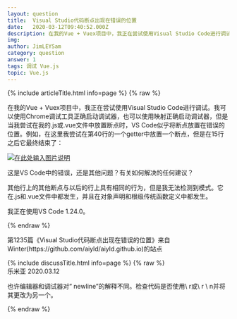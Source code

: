 ```yaml
---
layout: question
title:  Visual Studio代码断点出现在错误的位置
date:   2020-03-12T09:40:52.000Z
description: 在我的Vue + Vuex项目中，我正在尝试使用Visual Studio Code进行调试。我可以使用Chrome调试工具正确启动调试器，也可以使用映射...
img: 
author: JimLEYSam
category: question
answer: 1
tags: 调试 Vue.js
topic: Vue.js
---
```

<div class="article-root">
  <div class="article">
    {% include articleTitle.html info=page %}
    {% raw %}
    <div class="article-content"><p><font style="vertical-align: inherit;"><font style="vertical-align: inherit;">在我的Vue + Vuex项目中，我正在尝试使用Visual Studio Code进行调试。</font><font style="vertical-align: inherit;">我可以使用Chrome调试工具正确启动调试器，也可以使用映射正确启动调试器，但是当我尝试在我的.js或.vue文件中放置断点时，VS Code似乎将断点放置在错误的位置。</font><font style="vertical-align: inherit;">例如，在这里我尝试在第40行的一个getter中放置一个断点，但是在15行之后它最终结束了：</font></font></p>

<p><a href="https://www.samyoc.com//uploads/users/11536/images/thumbnails/1584006052150.gif" data-src="https://www.samyoc.com//uploads/users/11536/images/1584006052150.gif" rel="noreferrer"><img src="https://i.stack.imgur.com/ifFuq.gif" alt="在此处输入图片说明"></a></p>

<p><font style="vertical-align: inherit;"><font style="vertical-align: inherit;">这是VS Code中的错误，还是其他问题？</font><font style="vertical-align: inherit;">有关如何解决的任何建议？</font></font></p>

<p><font style="vertical-align: inherit;"><font style="vertical-align: inherit;">其他行上的其他断点与以后的行上具有相同的行为，但是我无法检测到模式。</font><font style="vertical-align: inherit;">它在.js和.vue文件中都发生，并且在对象声明和根级传统函数定义中都发生。</font></font></p>

<p><font style="vertical-align: inherit;"><font style="vertical-align: inherit;">我正在使用VS Code 1.24.0。</font></font></p></div>
    {% endraw %}
  </div>
  <p class="winter_mark">第1235篇《Visual Studio代码断点出现在错误的位置》来自Winter(https://github.com/aiyld/aiyld.github.io)的站点</p>
  <div class="discuss-wrapper">
    {% include discussTitle.html info=page %}
    {% raw %}
    <div class="discuss-list">
    <div class="discuss-item">
        <div class="discuss-parent">
          <div class="discuss-meta">
            <span class="discuss-user">乐米亚</span>
            <span class="discuss-time">2020.03.12</span>
          </div>
          <div class="discuss-comment"><p><font style="vertical-align: inherit;"><font style="vertical-align: inherit;">也许编辑器和调试器对“ newline”的解释不同。</font><font style="vertical-align: inherit;">检查代码是否使用\ r或\ r \ n并将其更改为另一个。</font></font></p></div>
        </div></div>
    </div>
    {% endraw %}
  </div>
<div>
